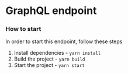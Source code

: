 # GraphQL endpoint 

### How to start

In order to start this endpoint, follow these steps

1. Install dependencies - `yarn install`
2. Build the project - `yarn build`
3. Start the project - `yarn start`
